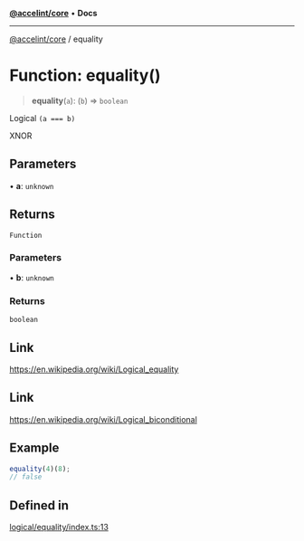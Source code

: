 [**@accelint/core**](../README.md) • **Docs**

***

[@accelint/core](../README.md) / equality

# Function: equality()

> **equality**(`a`): (`b`) => `boolean`

Logical `(a === b)`

XNOR

## Parameters

• **a**: `unknown`

## Returns

`Function`

### Parameters

• **b**: `unknown`

### Returns

`boolean`

## Link

https://en.wikipedia.org/wiki/Logical_equality

## Link

https://en.wikipedia.org/wiki/Logical_biconditional

## Example

```ts
equality(4)(8);
// false
```

## Defined in

[logical/equality/index.ts:13](https://github.com/gohypergiant/standard-toolkit/blob/87ae5060c82d212b75a10cafb0030b08916e90f1/packages/core/src/logical/equality/index.ts#L13)
